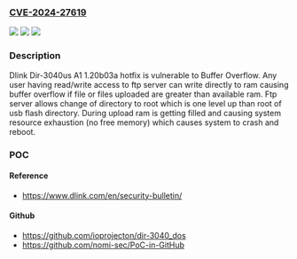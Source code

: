 ### [CVE-2024-27619](https://cve.mitre.org/cgi-bin/cvename.cgi?name=CVE-2024-27619)
![](https://img.shields.io/static/v1?label=Product&message=n%2Fa&color=blue)
![](https://img.shields.io/static/v1?label=Version&message=n%2Fa&color=blue)
![](https://img.shields.io/static/v1?label=Vulnerability&message=n%2Fa&color=brighgreen)

### Description

Dlink Dir-3040us A1 1.20b03a hotfix is vulnerable to Buffer Overflow. Any user having read/write access to ftp server can write directly to ram causing buffer overflow if file or files uploaded are greater than available ram. Ftp server allows change of directory to root which is one level up than root of usb flash directory. During upload ram is getting filled and causing system resource exhaustion (no free memory) which causes system to crash and reboot.

### POC

#### Reference
- https://www.dlink.com/en/security-bulletin/

#### Github
- https://github.com/ioprojecton/dir-3040_dos
- https://github.com/nomi-sec/PoC-in-GitHub

